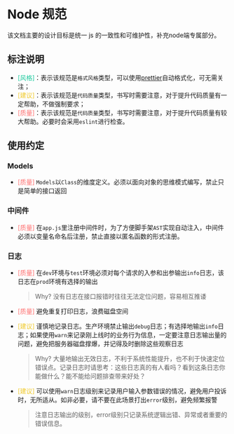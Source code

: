 # Node 规范

该文档主要的设计目标是统一 js 的一致性和可维护性，补充node端专属部分。

## 标注说明

- <font color="#16c79a">[风格]</font>：表示该规范是`格式风格`类型，可以使用[prettier](https://prettier.io/)自动格式化，可无需关注；
- <font color="#f0c929">[建议]</font>：表示该规范是`代码质量`类型，书写时需要注意，对于提升代码质量有一定帮助，不做强制要求；
- <font color="#ff7171">[质量]</font>：表示该规范是`代码质量`类型，书写时需要注意，对于提升代码质量有较大帮助。必要时会采用`eslint`进行检查。

## 使用约定

### Models

- <font color="#ff7171">[质量]</font> `Models`以`Class`的维度定义。必须以面向对象的思维模式编写，禁止只是简单的接口返回

### 中间件

- <font color="#ff7171">[质量]</font> 在`app.js`里注册中间件时，为了方便脚手架`AST`实现自动注入，中间件必须以变量名命名后注册，禁止直接以匿名函数的形式注册。

### 日志

- <font color="#ff7171">[质量]</font> 在`dev`环境与`test`环境必须对每个请求的入参和出参输出`info`日志，该日志在`prod`环境有选择的输出

  > Why? 没有日志在接口报错时往往无法定位问题，容易相互推诿

- <font color="#ff7171">[质量]</font> 避免重复打印日志，浪费磁盘空间

- <font color="#f0c929">[建议]</font> 谨慎地记录日志。生产环境禁止输出`debug`日志；有选择地输出`info`日志；如果使用`warn`来记录刚上线时的业务行为信息，一定要注意日志输出量的问题，避免把服务器磁盘撑爆，并记得及时删除这些观察日志

  > Why? 大量地输出无效日志，不利于系统性能提升，也不利于快速定位错误点。记录日志时请思考：这些日志真的有人看吗？看到这条日志你能做什么？能不能给问题排查带来好处？

- <font color="#f0c929">[建议]</font> 可以使用`warn`日志级别来记录用户输入参数错误的情况，避免用户投诉时，无所适从。如非必要，请不要在此场景打出`error`级别，避免频繁报警

  > 注意日志输出的级别，error级别只记录系统逻辑出错、异常或者重要的错误信息。

